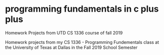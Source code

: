 # programming fundamentals in c plus plus
 Homework Projects from UTD CS 1336 course of fall 2019

Homework projects from my CS 1336 - Programming Fundementals class at the University of Texas at Dallas in the Fall 2019 School Semester
